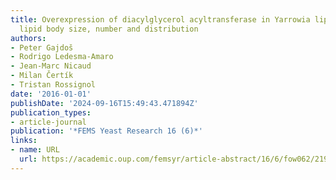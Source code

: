 ```yaml
---
title: Overexpression of diacylglycerol acyltransferase in Yarrowia lipolytica affects
  lipid body size, number and distribution
authors:
- Peter Gajdoš
- Rodrigo Ledesma-Amaro
- Jean-Marc Nicaud
- Milan Čertík
- Tristan Rossignol
date: '2016-01-01'
publishDate: '2024-09-16T15:49:43.471894Z'
publication_types:
- article-journal
publication: '*FEMS Yeast Research 16 (6)*'
links:
- name: URL
  url: https://academic.oup.com/femsyr/article-abstract/16/6/fow062/2197991
---
```

